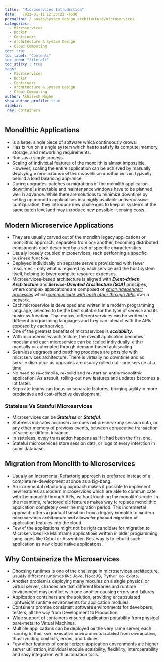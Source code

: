 ```yaml
---
title:  "Microservices Introduction"
date:   2022-01-11 12:33:22 +0530
permalink: /_posts/system_design_architecture/microservices
categories:
  - Microservices
  - Docker
  - Containers
  - Architecture & System Design
  - Cloud Computing
toc: true
toc_label: "Contents"
toc_icon: "file-alt"
toc_sticky : true
tags:
  - Microservices
  - Docker
  - Containers
  - Architecture & System Design
  - Cloud Computing
author: Akhilesh Moghe
show_author_profile: true
sidebar:
 nav: Containers
---
```


## Monolithic Applications
- Is a large, single piece of software which continuously grows,
- Has to run on a single system which has to satisfy its compute, memory, storage, and networking requirements.
- Runs as a single process.
- Scaling of individual features of the monolith is almost impossible. However, scaling the entire application can be achieved by manually deploying a new instance of the monolith on another server, typically behind a load balancing appliance.
- During upgrades, patches or migrations of the monolith application downtime is inevitable and maintenance windows have to be planned well in advance. While there are solutions to minimize downtime by setting up monolith applications in a highly available active/passive configuration, they introduce new challenges to keep all systems at the same patch level and may introduce new possible licensing costs.

## Modern Microservice Applications
- They are usually carved out of the monolith legacy applications or monolithic approach, separated from one another, becoming distributed components each described by a set of specific characteristics.
- Usually loosely coupled microservices, each performing a specific business function.
- Deployed individually on separate servers provisioned with fewer resources - only what is required by each service and the host system itself, helping to lower compute resource expenses.
- Microservices-based architecture is aligned with __*Event-driven Architecture*__ and __*Service-Oriented Architecture (SOA)*__  principles, where complex applications are composed of *<u>small independent processes</u>* which *<u>communicate with each other through APIs</u>* over a network.
- Each microservice is developed and written in a modern programming language, selected to be the best suitable for the type of service and its business function. That means, different services can be written in different programming languages and they can interact with the APIs exposed by each service.
- One of the greatest benefits of microservices is __*scalability*__.
- With microservices architecture, the overall application becomes modular and each microservice can be scaled individually, either manually or automated through demand-based autoscaling.
- Seamless upgrades and patching processes are possible with microservices architecture. There is virtually no downtime and no service disruption as upgrades are usually rolled out - one service at a time.
- No need to re-compile, re-build and re-start an entire monolithic application. As a result, rolling-out new features and updates becomes a lot faster.
- Separate teams can focus on separate features, bringing agility in more productive and cost-effective development.

### Stateless Vs Stateful Microservices
- Microservices can be __*Stateless*__ or __*Stateful*__.
- Stateless indicates microservice does not preserve any session data, or any other memory of previous events, between consecutive transaction of same or differnt instance.
- In stateless, every transaction happens as if it had been the first one.
- Stateful microservices store session data, or logs of every interction in some database.

## Migration from Monolith to Microservices
- Usually an Incremental Refactorig approach is preferred instead of a complete re-development at once as a big-bang.
- An incremental refactoring approach makes it possible to implement new features as modern microservices which are able to communicate with the monolith through APIs, without touching the monolith's code. In the meantime, refactored old features makes way to replace monolithic application completely over the migration period. This incremental approach offers a gradual transition from a legacy monolith to modern microservices architecture and allows for phased migration of application features into the cloud.
- Few of the applications might not be right candidate for migration to Microservices like Mainframe applications written in older programming lamguages like Cobol or Assembler. Best way is to rebuild such application as new cloud native applications.

## Why Containerize the Microservices
- Choosing runtimes is one of the challenge in microservices architecture, usually different runtimes like Java, NodeJS, Python co-exists.
- Another problem is deploying many modules on a single physical or virtual server, chances are that different libraries and runtime environment may conflict with one another causing errors and failures.
- Application containers are the solution, providing encapsulated lightweight runtime environments for application modules.
- Containers promise consistent software environments for developers, testers, all the way from Development to Production.
- Wide support of containers ensured application portability from physical bare-metal to Virtual Machines.
- Multiple applications can be deployed on the very same server, each running in their own execution environments isolated from one another, thus avoiding conflicts, errors, and failures.
- Few other features of containerized application environments are higher server utilization, individual module scalability, flexibility, interoperability and easy integration with automation tools.

